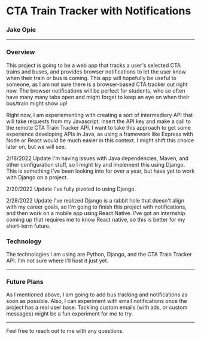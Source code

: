 # CTA Train Tracker with Notifications
### Jake Opie

---

### Overview
This project is going to be a web app that tracks a user's selected CTA trains and buses, and provides browser notifications to let the
user know when their train or bus is coming. This app will hopefully be useful to someone, as I am not sure there is a browser-based CTA
tracker out right now. The browser notifications will be perfect for students, who so often have many many tabs open and might forget to
keep an eye on when their bus/train might show up!

Right now, I am experiementing with creating a sort of intermediary API that will take requests from my Javascript, insert the API key and make a call to 
the remote CTA Train Tracker API. I want to take this approach to get some experience developing APIs in Java, as using a framework like Express with Node or
React would be much easier in this context. I might shift this choice later on, but we will see.

2/18/2022 Update
I'm having issues with Java dependencies, Maven, and other configuration stuff, so I might try and implement this using Django. This is something I've been looking into for over a year, but have yet to work with Django on a project.

2/20/2022 Update
I've fully pivoted to using Django.

2/28/2022 Update
I've realized Django is a rabbit hole that doesn't align with my career goals, so I'm going to finish this project with notifications, and then work on a mobile app using React Native. I've got an internship coming up that requires me to know React native, so this is better for my short-term future. 

### Technology
The technologies I am using are Python, Django, and the CTA Train Tracker API. I'm not sure where I'll host it just yet.

---
### Future Plans
As I mentioned above, I am going to add bus tracking and notifications as soon as possible. Also, I can experiment with email notifications
once the project has a real user base. Tackling custom emails (with ads, or custom messages) might be a fun experiment for me to try.

---

Feel free to reach out to me with any questions.
